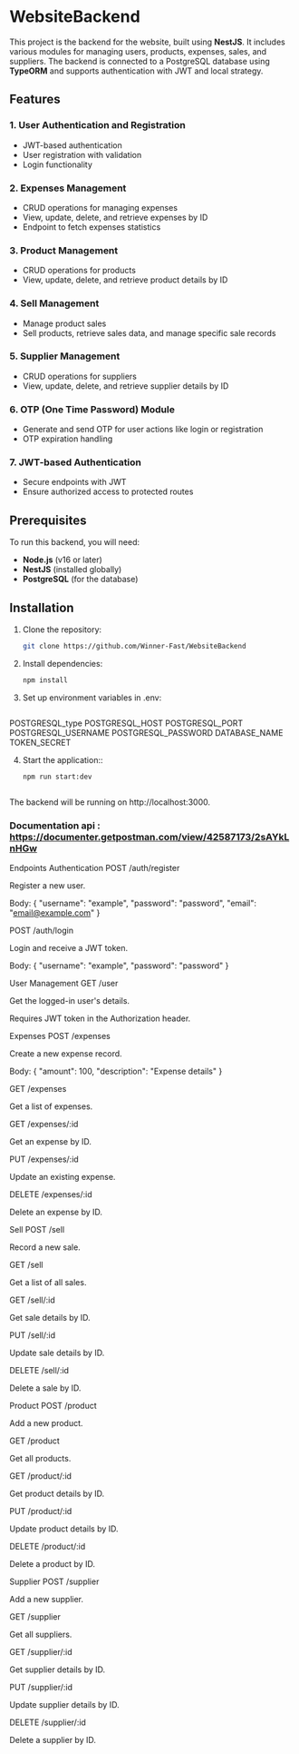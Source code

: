 # WebsiteBackend

This project is the backend for the website, built using **NestJS**. It includes various modules for managing users, products, expenses, sales, and suppliers. The backend is connected to a PostgreSQL database using **TypeORM** and supports authentication with JWT and local strategy.

## Features

### 1. **User Authentication and Registration**
   - JWT-based authentication
   - User registration with validation
   - Login functionality

### 2. **Expenses Management**
   - CRUD operations for managing expenses
   - View, update, delete, and retrieve expenses by ID
   - Endpoint to fetch expenses statistics

### 3. **Product Management**
   - CRUD operations for products
   - View, update, delete, and retrieve product details by ID

### 4. **Sell Management**
   - Manage product sales
   - Sell products, retrieve sales data, and manage specific sale records

### 5. **Supplier Management**
   - CRUD operations for suppliers
   - View, update, delete, and retrieve supplier details by ID

### 6. **OTP (One Time Password) Module**
   - Generate and send OTP for user actions like login or registration
   - OTP expiration handling

### 7. **JWT-based Authentication**
   - Secure endpoints with JWT
   - Ensure authorized access to protected routes

## Prerequisites

To run this backend, you will need:

- **Node.js** (v16 or later)
- **NestJS** (installed globally)
- **PostgreSQL** (for the database)

## Installation

1. Clone the repository:

   ```bash
   git clone https://github.com/Winner-Fast/WebsiteBackend

2. Install dependencies:
   ```bash
   npm install


3. Set up environment variables in .env:
   ```bash
POSTGRESQL_type
POSTGRESQL_HOST
POSTGRESQL_PORT
POSTGRESQL_USERNAME
POSTGRESQL_PASSWORD
DATABASE_NAME
TOKEN_SECRET

4. Start the application::
   ```bash
   npm run start:dev



The backend will be running on http://localhost:3000.



### Documentation api : https://documenter.getpostman.com/view/42587173/2sAYkLnHGw

Endpoints
Authentication
POST /auth/register

Register a new user.

Body: { "username": "example", "password": "password", "email": "email@example.com" }

POST /auth/login

Login and receive a JWT token.

Body: { "username": "example", "password": "password" }

User Management
GET /user

Get the logged-in user's details.

Requires JWT token in the Authorization header.

Expenses
POST /expenses

Create a new expense record.

Body: { "amount": 100, "description": "Expense details" }

GET /expenses

Get a list of expenses.

GET /expenses/:id

Get an expense by ID.

PUT /expenses/:id

Update an existing expense.

DELETE /expenses/:id

Delete an expense by ID.

Sell
POST /sell

Record a new sale.

GET /sell

Get a list of all sales.

GET /sell/:id

Get sale details by ID.

PUT /sell/:id

Update sale details by ID.

DELETE /sell/:id

Delete a sale by ID.



Product
POST /product

Add a new product.

GET /product

Get all products.

GET /product/:id

Get product details by ID.

PUT /product/:id

Update product details by ID.

DELETE /product/:id

Delete a product by ID.

Supplier
POST /supplier

Add a new supplier.

GET /supplier

Get all suppliers.

GET /supplier/:id

Get supplier details by ID.

PUT /supplier/:id

Update supplier details by ID.

DELETE /supplier/:id

Delete a supplier by ID.
